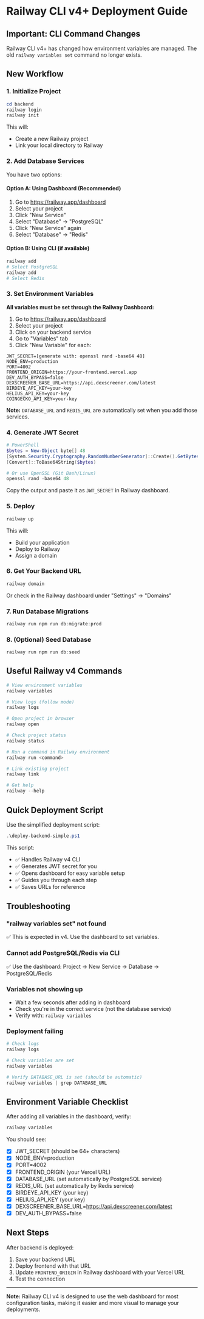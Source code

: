 # Railway CLI v4+ Deployment Guide

## Important: CLI Command Changes

Railway CLI v4+ has changed how environment variables are managed. The old `railway variables set` command no longer exists.

## New Workflow

### 1. Initialize Project

```powershell
cd backend
railway login
railway init
```

This will:
- Create a new Railway project
- Link your local directory to Railway

### 2. Add Database Services

You have two options:

#### Option A: Using Dashboard (Recommended)
1. Go to https://railway.app/dashboard
2. Select your project
3. Click "New Service"
4. Select "Database" → "PostgreSQL"
5. Click "New Service" again
6. Select "Database" → "Redis"

#### Option B: Using CLI (if available)
```powershell
railway add
# Select PostgreSQL
railway add
# Select Redis
```

### 3. Set Environment Variables

**All variables must be set through the Railway Dashboard:**

1. Go to https://railway.app/dashboard
2. Select your project
3. Click on your backend service
4. Go to "Variables" tab
5. Click "New Variable" for each:

```
JWT_SECRET=[generate with: openssl rand -base64 48]
NODE_ENV=production
PORT=4002
FRONTEND_ORIGIN=https://your-frontend.vercel.app
DEV_AUTH_BYPASS=false
DEXSCREENER_BASE_URL=https://api.dexscreener.com/latest
BIRDEYE_API_KEY=your-key
HELIUS_API_KEY=your-key
COINGECKO_API_KEY=your-key
```

**Note:** `DATABASE_URL` and `REDIS_URL` are automatically set when you add those services.

### 4. Generate JWT Secret

```powershell
# PowerShell
$bytes = New-Object byte[] 48
[System.Security.Cryptography.RandomNumberGenerator]::Create().GetBytes($bytes)
[Convert]::ToBase64String($bytes)

# Or use OpenSSL (Git Bash/Linux)
openssl rand -base64 48
```

Copy the output and paste it as `JWT_SECRET` in Railway dashboard.

### 5. Deploy

```powershell
railway up
```

This will:
- Build your application
- Deploy to Railway
- Assign a domain

### 6. Get Your Backend URL

```powershell
railway domain
```

Or check in the Railway dashboard under "Settings" → "Domains"

### 7. Run Database Migrations

```powershell
railway run npm run db:migrate:prod
```

### 8. (Optional) Seed Database

```powershell
railway run npm run db:seed
```

## Useful Railway v4 Commands

```powershell
# View environment variables
railway variables

# View logs (follow mode)
railway logs

# Open project in browser
railway open

# Check project status
railway status

# Run a command in Railway environment
railway run <command>

# Link existing project
railway link

# Get help
railway --help
```

## Quick Deployment Script

Use the simplified deployment script:

```powershell
.\deploy-backend-simple.ps1
```

This script:
- ✅ Handles Railway v4 CLI
- ✅ Generates JWT secret for you
- ✅ Opens dashboard for easy variable setup
- ✅ Guides you through each step
- ✅ Saves URLs for reference

## Troubleshooting

### "railway variables set" not found
✅ This is expected in v4. Use the dashboard to set variables.

### Cannot add PostgreSQL/Redis via CLI
✅ Use the dashboard: Project → New Service → Database → PostgreSQL/Redis

### Variables not showing up
- Wait a few seconds after adding in dashboard
- Check you're in the correct service (not the database service)
- Verify with: `railway variables`

### Deployment failing
```powershell
# Check logs
railway logs

# Check variables are set
railway variables

# Verify DATABASE_URL is set (should be automatic)
railway variables | grep DATABASE_URL
```

## Environment Variable Checklist

After adding all variables in the dashboard, verify:

```powershell
railway variables
```

You should see:
- [x] JWT_SECRET (should be 64+ characters)
- [x] NODE_ENV=production
- [x] PORT=4002
- [x] FRONTEND_ORIGIN (your Vercel URL)
- [x] DATABASE_URL (set automatically by PostgreSQL service)
- [x] REDIS_URL (set automatically by Redis service)
- [x] BIRDEYE_API_KEY (your key)
- [x] HELIUS_API_KEY (your key)
- [x] DEXSCREENER_BASE_URL=https://api.dexscreener.com/latest
- [x] DEV_AUTH_BYPASS=false

## Next Steps

After backend is deployed:

1. Save your backend URL
2. Deploy frontend with that URL
3. Update `FRONTEND_ORIGIN` in Railway dashboard with your Vercel URL
4. Test the connection

---

**Note:** Railway CLI v4 is designed to use the web dashboard for most configuration tasks, making it easier and more visual to manage your deployments.

